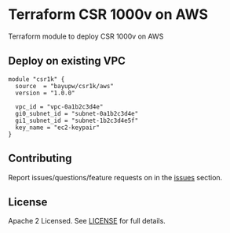 # Terraform CSR 1000v on AWS

Terraform module to deploy CSR 1000v on AWS

## Deploy on existing VPC

```hcl
module "csr1k" {
  source  = "bayupw/csr1k/aws"
  version = "1.0.0"

  vpc_id = "vpc-0a1b2c3d4e"
  gi0_subnet_id = "subnet-0a1b2c3d4e"
  gi1_subnet_id = "subnet-1b2c3d4e5f"
  key_name = "ec2-keypair"
}
```

## Contributing

Report issues/questions/feature requests on in the [issues](https://github.com/bayupw/terraform-aws-csr1k/issues/new) section.

## License

Apache 2 Licensed. See [LICENSE](https://github.com/bayupw/terraform-aws-csr1k/tree/master/LICENSE) for full details.